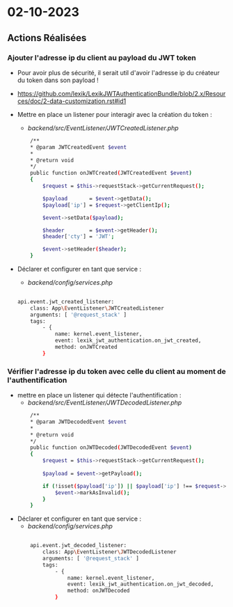 # 02-10-2023

## Actions Réalisées

### Ajouter l'adresse ip du client au payload du JWT token

-   Pour avoir plus de sécurité, il serait util d'avoir l'adresse ip du créateur du token dans son payload !
- https://github.com/lexik/LexikJWTAuthenticationBundle/blob/2.x/Resources/doc/2-data-customization.rst#id1

- Mettre en place un listener pour interagir avec la création du token :
    - <i>backend/src/EventListener/JWTCreatedListener.php</i>
    ```bash
        /**
        * @param JWTCreatedEvent $event
        *
        * @return void
        */
        public function onJWTCreated(JWTCreatedEvent $event)
        {
            $request = $this->requestStack->getCurrentRequest();

            $payload       = $event->getData();
            $payload['ip'] = $request->getClientIp();

            $event->setData($payload);

            $header        = $event->getHeader();
            $header['cty'] = 'JWT';

            $event->setHeader($header);
        }
    ```
- Déclarer et configurer en tant que service :
    - <i>backend/config/services.php</i>
    ```bash
        
    api.event.jwt_created_listener:
        class: App\EventListener\JWTCreatedListener
        arguments: [ '@request_stack' ]
        tags:
            - { 
                name: kernel.event_listener, 
                event: lexik_jwt_authentication.on_jwt_created, 
                method: onJWTCreated 
            }
    ```





### Vérifier l'adresse ip du token avec celle du client au moment de l'authentification

- mettre en place un listener qui détecte l'authentification :
    - <i>backend/src/EventListener/JWTDecodedListener.php</i>
    ```bash
        /**
        * @param JWTDecodedEvent $event
        *
        * @return void
        */
        public function onJWTDecoded(JWTDecodedEvent $event)
        {
            $request = $this->requestStack->getCurrentRequest();
        
            $payload = $event->getPayload();

            if (!isset($payload['ip']) || $payload['ip'] !== $request->getClientIp()) {
                $event->markAsInvalid();
            }
        }
    ```
- Déclarer et configurer en tant que service :
    - <i>backend/config/services.php</i>
    ```bash
        
        api.event.jwt_decoded_listener:
            class: App\EventListener\JWTDecodedListener
            arguments: [ '@request_stack' ]
            tags:
                - { 
                    name: kernel.event_listener, 
                    event: lexik_jwt_authentication.on_jwt_decoded, 
                    method: onJWTDecoded 
                }
    ```





